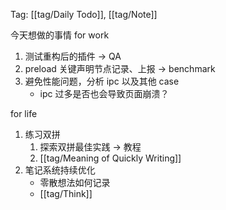 Tag: [[tag/Daily Todo]], [[tag/Note]]

今天想做的事情
for work
1. 测试重构后的插件 -> QA
2. preload 关键声明节点记录、上报 -> benchmark
3. 避免性能问题，分析 ipc 以及其他 case
	- ipc 过多是否也会导致页面崩溃？

for life
1. 练习双拼
	1. 探索双拼最佳实践 -> 教程
	2. [[tag/Meaning of Quickly Writing]]
2. 笔记系统持续优化
	- 零散想法如何记录
	- [[tag/Think]]